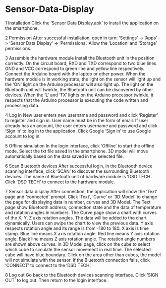 # Sensor-Data-Display
1 Installation
Click the ‘Sensor Data Display.apk’ to install the application on the smartphone.
 
2 Permission
After successful installation, open in turn: ‘Settings’ -> ‘Apps’ -> ‘Sensor Data Display’ -> ‘Permissions’. Allow the ‘Location’ and ‘Storage’ permissions.
     
3 Assemble the hardware module
Install the Bluetooth unit in the position correctly.
On the circuit board, RXD and TXD correspond to two blue lines. GND and VCC correspond to green line and yellow line respectively.
Connect the Arduino board with the laptop or other power. 
When the hardware module is in working state, the light on the sensor will light up and the ‘ON’ light on the Arduino processor will also light up.
The light on the Bluetooth unit will twinkle, the Bluetooth unit can be discovered by other devices.
When the ‘L’ and ‘TX’ lights on the Arduino processor twinkle, it respects that the Arduino processor is executing the code written and processing data.
 
4 Log in
New user enters new username and password and click ‘Register’ to register and sign in. User name must be in the form of email.
If user already has an account, the user enters username and password and click ‘Sign in’ to log in to the application.
Click Google ‘Sign in’ to use Google account to log in.
 
5 Offline simulation
In the login interface, click ‘Offline’ to start the offline mode.
Select the txt file saved in the smartphone.
3D model will move automatically based on the data saved in the selected file.
  
6 Scan Bluetooth devices
After successful login, in the Bluetooth device scanning interface, click ‘SCAN’ to discover the surrounding Bluetooth devices.
The name of Bluetooth unit of hardware module is ‘DSD TECH’.
Click ‘DSD TECH’ to connect to the hardware module.
 
7 Sensor data display
After connection, the application will show the ‘Text’ page and ‘connected’ prompt.
Click ‘Text’, ‘Curve’ or ‘3D Model’ to change the page for displaying data in number, curves and 3D Model.
The Text page show Bluetooth address, connection state and the data of temperature and rotation angles in numbers.
The Curve page show a chart with curves of the X, Y, Z axis rotation angles. The data will be added to the chart dynamically.
Users can swipe the chart to view the previous data.
Y axis respects rotation angle and its range is from -180 to 180. X axis is time stamp.
Blue line means X axis rotation angle. Red line means Y axis rotation angle. Black line means Z axis rotation angle. 
The rotation angle numbers are shown above curves.
In 3D Model page, click on the cube to select which cube to simulate the sensor movement in real time.
The selected cube will have blue boundary. Click on the area other than cubes, the model will not simulate with the sensor.
If the Bluetooth connection fails, click ‘CONNECT’ to connect to the ‘DSD TECH’.
   
8 Log out
Go back to the Bluetooth devices scanning interface. Click ‘SIGN OUT’ to log out. Then return to the login interface.
